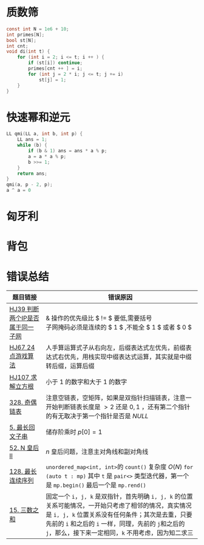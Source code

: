# 质数筛

```c
const int N = 1e6 + 10;
int primes[N];
bool st[N];
int cnt;
void di(int t) {
    for (int i = 2; i <= t; i ++ ) {
        if (st[i]) continue;
        primes[cnt ++ ] = i;
        for (int j = 2 * i; j <= t; j += i)
            st[j] = 1;
    }
}
```

# 快速幂和逆元

```c
LL qmi(LL a, int b, int p) {
    LL ans = 1;
    while (b) {
        if (b & 1) ans = ans * a % p;
        a = a * a % p;
        b >>= 1;
    }
    return ans;
}
qmi(a, p - 2, p);
a ^ a = 0
```

# 匈牙利

# 背包

# 错误总结


| 题目链接      | 错误原因 | 
| ----------- | ----------- | 
| [HJ39 判断两个IP是否属于同一子网](https://www.nowcoder.com/practice/34a597ee15eb4fa2b956f4c595f03218?tpId=37&tqId=21262&rp=1&ru=/exam/oj/ta&qru=/exam/oj/ta&sourceUrl=%2Fexam%2Foj%2Fta%3Fpage%3D1%26pageSize%3D50%26search%3D%26tpId%3D37%26type%3D37&difficulty=undefined&judgeStatus=undefined&tags=&title=) | & 操作的优先级比 $ != $ 要低,需要括号 <br> 子网掩码必须是连续的 $ 1 $ ,不能全 $ 1 $ 或者 $ 0 $<br>  | 
| [HJ67 24点游戏算法](https://www.nowcoder.com/practice/fbc417f314f745b1978fc751a54ac8cb?tpId=37&tqId=21290&rp=1&ru=/exam/oj/ta&qru=/exam/oj/ta&sourceUrl=%2Fexam%2Foj%2Fta%3Fdifficulty%3D3%26page%3D1%26pageSize%3D50%26search%3D%26tpId%3D37%26type%3D37&difficulty=3&judgeStatus=undefined&tags=&title=)    | 人手算运算式子从右向左，后缀表达式左优先，前缀表达式右优先，用栈实现中缀表达式运算，其实就是中缀转后缀，运算后缀 | 
| [HJ107 求解立方根](https://www.nowcoder.com/practice/caf35ae421194a1090c22fe223357dca?tpId=37&tqId=21330&rp=1&ru=/exam/oj/ta&qru=/exam/oj/ta&sourceUrl=%2Fexam%2Foj%2Fta%3Fdifficulty%3D3%26page%3D1%26pageSize%3D50%26search%3D%26tpId%3D37%26type%3D37&difficulty=undefined&judgeStatus=undefined&tags=&title=) | 小于 $1$ 的数字和大于 $1$ 的数字 |
| [328. 奇偶链表](https://leetcode.cn/problems/odd-even-linked-list/description/) | 注意空链表，空矩阵，如果是双指针扫描链表，注意一开始判断链表长度是 $> 2$ 还是 $0, 1$ ，还有第二个指针的有无取决于第一个指针是否是 $NULL$ |
| [5. 最长回文子串](https://leetcode.cn/problems/longest-palindromic-substring/description/) | 储存阶乘时 $p[0] = 1$ |
| [52. N 皇后 II](https://leetcode.cn/problems/n-queens-ii/description/) | $n$ 皇后问题，注意主对角线和副对角线 |
| [128. 最长连续序列](https://leetcode.cn/problems/longest-consecutive-sequence/description/) | `unordered_map<int, int>`的 `count()` 复杂度 $O(N)$ `for (auto t : mp)` 其中 `t` 是 `pair<>` 类型迭代器，第一个是 `mp.begin()` 最后一个是 `mp.rend()` |
| [15. 三数之和](https://leetcode.cn/problems/3sum/description/?envType=study-plan-v2&envId=huawei-2023-fall-sprint) | 固定一个 `i`，`j, k` 是双指针，首先明确 `i, j, k` 的位置关系可能情况，一开始只考虑了相邻的情况，真实情况是 `i, j, k` 位置关系没有任何条件；其次是去重，只要先前的 `i` 和之后的 `i` 一样，同理，先前的 `j`和之后的 `j`，那么，接下来一定相同，`k` 不用考虑，因为知二求三 |